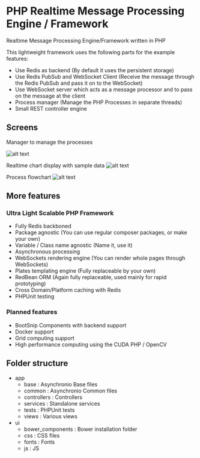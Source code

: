 # PHP Realtime Message Processing Engine / Framework
Realtime Message Processing Engine/Framework written in PHP

This lightweight framework uses the following parts for the example features:

 - Use Redis as backend (By default it uses the persistent storage)
 - Use Redis PubSub and WebSocket Client (Receive the message through the Redis PubSub and pass it on to the WebSocket)
 - Use WebSocket server which acts as a message processor and to pass on the message at the client
 - Process manager (Manage the PHP Processes in separate threads)
 - Small REST controller engine


## Screens
Manager to manage the processes

![alt text](http://i.imgur.com/V8pInkG.png "Manager")

Realtime chart display with sample data
![alt text](http://i.imgur.com/Em2fBli.png "Chart")

Process flowchart
![alt text](http://i.imgur.com/T90Xwhd.png "Process")


## More features

### Ultra Light Scalable PHP Framework

   - Fully Redis backboned
   - Package agnostic (You can use regular composer packages, or make your own)
   - Variable / Class name agnostic (Name it, use it)
   - Asynchronous processing
   - WebSockets rendering engine (You can render whole pages through WebSockets)
   - Plates templating engine (Fully replaceable by your own)
   - RedBean ORM (Again fully replaceable, used mainly for rapid prototyping)
   - Cross Domain/Platform caching with Redis
   - PHPUnit testing


### Planned features
  
   - BootSnip Components with backend support
   - Docker support
   - Grid computing support
   - High performance computing using the CUDA PHP / OpenCV

## Folder structure

   + app
     - base             : Asynchronio Base files
     - common           : Asynchronio Common files
     - controllers      : Controllers
     - services         : Standalone services
     - tests            : PHPUnit tests
     - views            : Various views
   + ui
     - bower_components : Bower installation folder
     - css              : CSS files
     - fonts            : Fonts
     - js               : JS